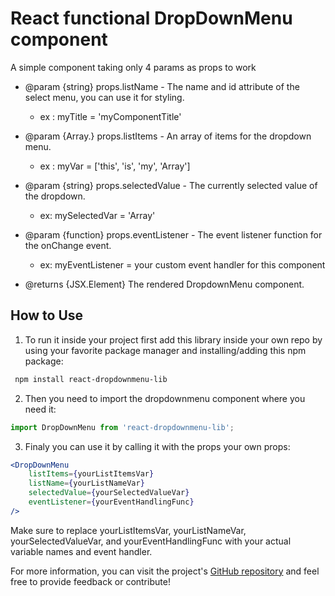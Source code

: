 # React functional DropDownMenu component

A simple component taking only 4 params as props to work

- @param {string} props.listName - The name and id attribute of the select menu, you can use it for styling.

  - ex : myTitle = 'myComponentTitle'

- @param {Array.<string>} props.listItems - An array of items for the dropdown menu.

  - ex : myVar = ['this', 'is', 'my', 'Array']

- @param {string} props.selectedValue - The currently selected value of the dropdown.

  - ex: mySelectedVar = 'Array'

- @param {function} props.eventListener - The event listener function for the onChange event.

  - ex: myEventListener = your custom event handler for this component

- @returns {JSX.Element} The rendered DropdownMenu component.

## How to Use

1. To run it inside your project first add this library inside your own repo by using your favorite package manager and installing/adding this npm package:

```bash
 npm install react-dropdownmenu-lib
```

2. Then you need to import the dropdownmenu component where you need it:

```js
import DropDownMenu from 'react-dropdownmenu-lib';
```

3. Finaly you can use it by calling it with the props your own props:

```jsx
<DropDownMenu
	listItems={yourListItemsVar}
	listName={yourListNameVar}
	selectedValue={yourSelectedValueVar}
	eventListener={yourEventHandlingFunc}
/>
```

Make sure to replace yourListItemsVar, yourListNameVar, yourSelectedValueVar, and yourEventHandlingFunc with your actual variable names and event handler.

For more information, you can visit the project's [GitHub repository](https://github.com/M-Gweltaz/OC-Project-14-NPM-Lib) and feel free to provide feedback or contribute!
